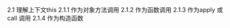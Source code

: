 2.1 理解上下文this
        2.1.1 作为对象方法调用
        2.1.2 作为函数调用
        2.1.3 作为apply 或 call 调用
        2.1.4 作为构造函数
